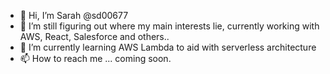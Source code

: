 - 👋 Hi, I’m Sarah @sd00677
- 👀 I’m still figuring out where my main interests lie, currently working with AWS, React, Salesforce and others.. 
- 🌱 I’m currently learning AWS Lambda to aid with serverless architecture
- 📫 How to reach me ... coming soon.

<!---
sd00677/sd00677 is a ✨ special ✨ repository because its `README.md` (this file) appears on your GitHub profile.
You can click the Preview link to take a look at your changes.
--->
